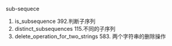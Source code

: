 sub-sequece
1. is_subsequence 392.判断子序列
2. distinct_subsequences  115.不同的子序列
3. delete_operation_for_two_strings 583. 两个字符串的删除操作 
